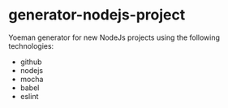 # generator-nodejs-project
Yoeman generator for new NodeJs projects using the following technologies:
- github
- nodejs
- mocha
- babel
- eslint
